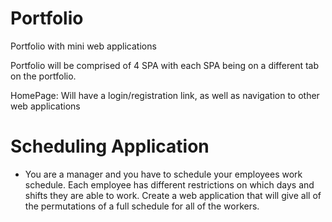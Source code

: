 # Portfolio
Portfolio with mini web applications

Portfolio will be comprised of 4 SPA with each SPA being on a different tab on the portfolio.

HomePage: Will have a login/registration link, as well as navigation to other web applications

# Scheduling Application
  - You are a manager and you have to schedule your employees work schedule.  Each employee has different restrictions on which days and shifts they are able to work.  Create a web application that will give all of the permutations of a full schedule for all of the workers.
  
  

